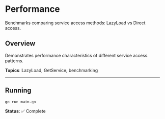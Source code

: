 # Performance

Benchmarks comparing service access methods: LazyLoad vs Direct access.

## Overview

Demonstrates performance characteristics of different service access patterns.

**Topics**: LazyLoad, GetService, benchmarking

---

## Running

```bash
go run main.go
```

**Status**: ✅ Complete
